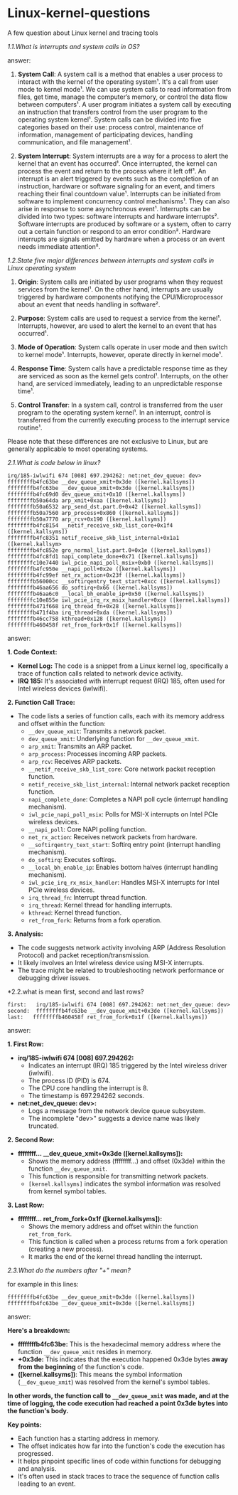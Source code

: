 # Linux-kernel-questions
A few question about Linux kernel and tracing tools

*1.1.What is interrupts and system calls in OS?*

answer:


1. **System Call**: A system call is a method that enables a user process to interact with the kernel of the operating system¹. It's a call from user mode to kernel mode¹. We can use system calls to read information from files, get time, manage the computer’s memory, or control the data flow between computers¹. A user program initiates a system call by executing an instruction that transfers control from the user program to the operating system kernel¹. System calls can be divided into five categories based on their use: process control, maintenance of information, management of participating devices, handling communication, and file management¹.

2. **System Interrupt**: System interrupts are a way for a process to alert the kernel that an event has occurred¹. Once interrupted, the kernel can process the event and return to the process where it left off¹. An interrupt is an alert triggered by events such as the completion of an instruction, hardware or software signaling for an event, and timers reaching their final countdown value¹. Interrupts can be initiated from software to implement concurrency control mechanisms¹. They can also arise in response to some asynchronous event¹. Interrupts can be divided into two types: software interrupts and hardware interrupts². Software interrupts are produced by software or a system, often to carry out a certain function or respond to an error condition². Hardware interrupts are signals emitted by hardware when a process or an event needs immediate attention².

*1.2.State five major differences between interrupts and system calls in Linux operating system*


1. **Origin**: System calls are initiated by user programs when they request services from the kernel¹. On the other hand, interrupts are usually triggered by hardware components notifying the CPU/Microprocessor about an event that needs handling in software².

2. **Purpose**: System calls are used to request a service from the kernel¹. Interrupts, however, are used to alert the kernel to an event that has occurred¹.

3. **Mode of Operation**: System calls operate in user mode and then switch to kernel mode¹. Interrupts, however, operate directly in kernel mode¹.

4. **Response Time**: System calls have a predictable response time as they are serviced as soon as the kernel gets control¹. Interrupts, on the other hand, are serviced immediately, leading to an unpredictable response time¹.

5. **Control Transfer**: In a system call, control is transferred from the user program to the operating system kernel¹. In an interrupt, control is transferred from the currently executing process to the interrupt service routine¹.

Please note that these differences are not exclusive to Linux, but are generally applicable to most operating systems.

*2.1.What is code below in linux?*

```console
irq/185-iwlwifi 674 [008] 697.294262: net:net_dev_queue: dev>
ffffffffb4fc63be __dev_queue_xmit+0x3de ([kernel.kallsyms])
ffffffffb4fc63be __dev_queue_xmit+0x3de ([kernel.kallsyms])
ffffffffb4fc69d0 dev_queue_xmit+0x10 ([kernel.kallsyms])
ffffffffb50a64da arp_xmit+0xaa ([kernel.kallsyms])
ffffffffb50a6532 arp_send_dst.part.0+0x42 ([kernel.kallsyms])
ffffffffb50a7560 arp_process+0x860 ([kernel.kallsyms])
ffffffffb50a7770 arp_rcv+0x190 ([kernel.kallsyms])
ffffffffb4fc8154 __netif_receive_skb_list_core+0x1f4 ([kernel.kallsyms])
ffffffffb4fc8351 netif_receive_skb_list_internal+0x1a1 ([kernel.kallsym>
ffffffffb4fc852e gro_normal_list.part.0+0x1e ([kernel.kallsyms])
ffffffffb4fc8fd1 napi_complete_done+0x71 ([kernel.kallsyms])
ffffffffc10e7440 iwl_pcie_napi_poll_msix+0xb0 ([kernel.kallsyms])
ffffffffb4fc950e __napi_poll+0x2e ([kernel.kallsyms])
ffffffffb4fc99ef net_rx_action+0x23f ([kernel.kallsyms])
ffffffffb56000cc __softirqentry_text_start+0xcc ([kernel.kallsyms])
ffffffffb46aa656 do_softirq+0x66 ([kernel.kallsyms])
ffffffffb46aa6c0 __local_bh_enable_ip+0x50 ([kernel.kallsyms])
ffffffffc10e855e iwl_pcie_irq_rx_msix_handler+0xce ([kernel.kallsyms])
ffffffffb471f668 irq_thread_fn+0x28 ([kernel.kallsyms])
ffffffffb471f4ba irq_thread+0xda ([kernel.kallsyms])
ffffffffb46cc758 kthread+0x128 ([kernel.kallsyms])
ffffffffb460458f ret_from_fork+0x1f ([kernel.kallsyms])
```
answer:

**1. Code Context:**

- **Kernel Log:** The code is a snippet from a Linux kernel log, specifically a trace of function calls related to network device activity.
- **IRQ 185:** It's associated with interrupt request (IRQ) 185, often used for Intel wireless devices (iwlwifi).

**2. Function Call Trace:**

- The code lists a series of function calls, each with its memory address and offset within the function:
    - `__dev_queue_xmit`: Transmits a network packet.
    - `dev_queue_xmit`: Underlying function for `__dev_queue_xmit`.
    - `arp_xmit`: Transmits an ARP packet.
    - `arp_process`: Processes incoming ARP packets.
    - `arp_rcv`: Receives ARP packets.
    - `__netif_receive_skb_list_core`: Core network packet reception function.
    - `netif_receive_skb_list_internal`: Internal network packet reception function.
    - `napi_complete_done`: Completes a NAPI poll cycle (interrupt handling mechanism).
    - `iwl_pcie_napi_poll_msix`: Polls for MSI-X interrupts on Intel PCIe wireless devices.
    - `__napi_poll`: Core NAPI polling function.
    - `net_rx_action`: Receives network packets from hardware.
    - `__softirqentry_text_start`: Softirq entry point (interrupt handling mechanism).
    - `do_softirq`: Executes softirqs.
    - `__local_bh_enable_ip`: Enables bottom halves (interrupt handling mechanism).
    - `iwl_pcie_irq_rx_msix_handler`: Handles MSI-X interrupts for Intel PCIe wireless devices.
    - `irq_thread_fn`: Interrupt thread function.
    - `irq_thread`: Kernel thread for handling interrupts.
    - `kthread`: Kernel thread function.
    - `ret_from_fork`: Returns from a fork operation.

**3. Analysis:**

- The code suggests network activity involving ARP (Address Resolution Protocol) and packet reception/transmission.
- It likely involves an Intel wireless device using MSI-X interrupts.
- The trace might be related to troubleshooting network performance or debugging driver issues.

*2.2.what is mean first, second and last rows?

```console
first:   irq/185-iwlwifi 674 [008] 697.294262: net:net_dev_queue: dev>
second:  ffffffffb4fc63be __dev_queue_xmit+0x3de ([kernel.kallsyms])
last:   ffffffffb460458f ret_from_fork+0x1f ([kernel.kallsyms])
```

answer:


**1. First Row:**

- **irq/185-iwlwifi 674 [008] 697.294262:**
    - Indicates an interrupt (IRQ) 185 triggered by the Intel wireless driver (iwlwifi).
    - The process ID (PID) is 674.
    - The CPU core handling the interrupt is 8.
    - The timestamp is 697.294262 seconds.
- **net:net_dev_queue: dev>:**
    - Logs a message from the network device queue subsystem.
    - The incomplete "dev>" suggests a device name was likely truncated.

**2. Second Row:**

- **ffffffff... __dev_queue_xmit+0x3de ([kernel.kallsyms]):**
    - Shows the memory address (ffffffff...) and offset (0x3de) within the function `__dev_queue_xmit`.
    - This function is responsible for transmitting network packets.
    - `[kernel.kallsyms]` indicates the symbol information was resolved from kernel symbol tables.

**3. Last Row:**

- **ffffffff... ret_from_fork+0x1f ([kernel.kallsyms]):**
    - Shows the memory address and offset within the function `ret_from_fork`.
    - This function is called when a process returns from a fork operation (creating a new process).
    - It marks the end of the kernel thread handling the interrupt.


*2.3.What do the numbers after "+" mean?*

for example in this lines:

```console
ffffffffb4fc63be __dev_queue_xmit+0x3de ([kernel.kallsyms]) ffffffffb4fc63be __dev_queue_xmit+0x3de ([kernel.kallsyms])
```

answer:


**Here's a breakdown:**

- **ffffffffb4fc63be:** This is the hexadecimal memory address where the function `__dev_queue_xmit` resides in memory.
- **+0x3de:** This indicates that the execution happened 0x3de bytes **away from the beginning** of the function's code.
- **([kernel.kallsyms])**: This means the symbol information (`__dev_queue_xmit`) was resolved from the kernel's symbol tables.

**In other words, the function call to `__dev_queue_xmit` was made, and at the time of logging, the code execution had reached a point 0x3de bytes into the function's body.**

**Key points:**

- Each function has a starting address in memory.
- The offset indicates how far into the function's code the execution has progressed.
- It helps pinpoint specific lines of code within functions for debugging and analysis.
- It's often used in stack traces to trace the sequence of function calls leading to an event.
